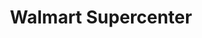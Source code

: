 ---
title: "Walmart Supercenter"
url: /el-paso/walmart-supercenter-montana-avenue/
shop: Supermarkt
---
